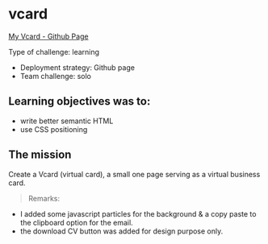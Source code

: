 # vcard

[My Vcard - Github Page](https://khadijaek.github.io/vcard/)

Type of challenge: learning
- Deployment strategy: Github page
- Team challenge: solo

## Learning objectives was to:

- write better semantic HTML
- use CSS positioning

##  The mission
Create a Vcard (virtual card), a small one page serving as a virtual business card. 


> Remarks: 


- I added some javascript particles for the background & a copy paste to the clipboard option for the email.
- the download CV button was added for design purpose only.

